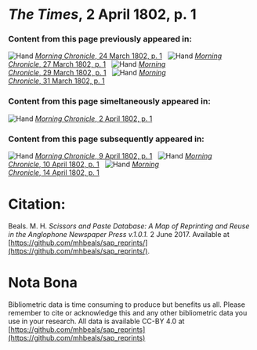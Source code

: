 # *The Times*, 2 April 1802, p. 1  
  
### Content from this page previously appeared in:  
![Hand](http://scissorsandpaste.net/wp-content/uploads/2017/06/smallhandpointer.png) [*Morning Chronicle*, 24 March 1802, p. 1](https://mhbeals.github.io/sap_html/Morning-Chronicle/Morning-Chronicle-24-March-1802-p-1)  
![Hand](http://scissorsandpaste.net/wp-content/uploads/2017/06/smallhandpointer.png) [*Morning Chronicle*, 27 March 1802, p. 1](https://mhbeals.github.io/sap_html/Morning-Chronicle/Morning-Chronicle-27-March-1802-p-1)  
![Hand](http://scissorsandpaste.net/wp-content/uploads/2017/06/smallhandpointer.png) [*Morning Chronicle*, 29 March 1802, p. 1](https://mhbeals.github.io/sap_html/Morning-Chronicle/Morning-Chronicle-29-March-1802-p-1)  
![Hand](http://scissorsandpaste.net/wp-content/uploads/2017/06/smallhandpointer.png) [*Morning Chronicle*, 31 March 1802, p. 1](https://mhbeals.github.io/sap_html/Morning-Chronicle/Morning-Chronicle-31-March-1802-p-1)  
  
### Content from this page simeltaneously appeared in:  
![Hand](http://scissorsandpaste.net/wp-content/uploads/2017/06/smallhandpointer.png) [*Morning Chronicle*, 2 April 1802, p. 1](https://mhbeals.github.io/sap_html/Morning-Chronicle/Morning-Chronicle-2-April-1802-p-1)  
  
### Content from this page subsequently appeared in:  
![Hand](http://scissorsandpaste.net/wp-content/uploads/2017/06/smallhandpointer.png) [*Morning Chronicle*, 9 April 1802, p. 1](https://mhbeals.github.io/sap_html/Morning-Chronicle/Morning-Chronicle-9-April-1802-p-1)  
![Hand](http://scissorsandpaste.net/wp-content/uploads/2017/06/smallhandpointer.png) [*Morning Chronicle*, 10 April 1802, p. 1](https://mhbeals.github.io/sap_html/Morning-Chronicle/Morning-Chronicle-10-April-1802-p-1)  
![Hand](http://scissorsandpaste.net/wp-content/uploads/2017/06/smallhandpointer.png) [*Morning Chronicle*, 14 April 1802, p. 1](https://mhbeals.github.io/sap_html/Morning-Chronicle/Morning-Chronicle-14-April-1802-p-1)  


# Citation: 

Beals. M. H. *Scissors and Paste Database: A Map of Reprinting and Reuse in the Anglophone Newspaper Press v.1.0.1.* 2 June 2017. Available at [https://github.com/mhbeals/sap_reprints/](https://github.com/mhbeals/sap_reprints/). 

# Nota Bona

Bibliometric data is time consuming to produce but benefits us all. Please remember to cite or acknowledge this and any other bibliometric data you use in your research. All data is available CC-BY 4.0 at [https://github.com/mhbeals/sap_reprints](https://github.com/mhbeals/sap_reprints)